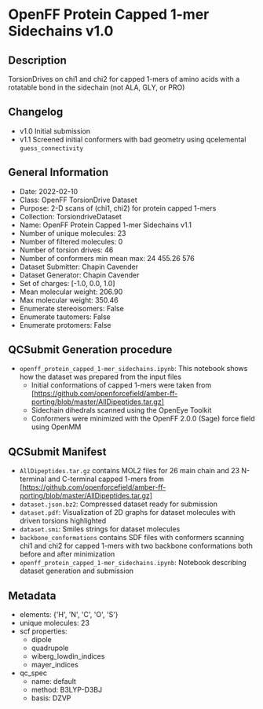 # OpenFF Protein Capped 1-mer Sidechains v1.0

## Description

TorsionDrives on chi1 and chi2 for capped 1-mers of amino acids with a rotatable bond in the sidechain (not ALA, GLY, or PRO)

## Changelog

- v1.0 Initial submission
- v1.1 Screened initial conformers with bad geometry using qcelemental `guess_connectivity`

## General Information

- Date: 2022-02-10
- Class: OpenFF TorsionDrive Dataset
- Purpose: 2-D scans of (chi1, chi2) for protein capped 1-mers
- Collection: TorsiondriveDataset
- Name: OpenFF Protein Capped 1-mer Sidechains v1.1
- Number of unique molecules: 23
- Number of filtered molecules: 0
- Number of torsion drives: 46
- Number of conformers min mean max: 24 455.26 576
- Dataset Submitter: Chapin Cavender
- Dataset Generator: Chapin Cavender
- Set of charges: [-1.0, 0.0, 1.0]
- Mean molecular weight: 206.90
- Max molecular weight: 350.46
- Enumerate stereoisomers: False
- Enumerate tautomers: False
- Enumerate protomers: False

## QCSubmit Generation procedure

- `openff_protein_capped_1-mer_sidechains.ipynb`: This notebook shows how the dataset was prepared from the input files
    - Initial conformations of capped 1-mers were taken from [https://github.com/openforcefield/amber-ff-porting/blob/master/AllDipeptides.tar.gz]
    - Sidechain dihedrals scanned using the OpenEye Toolkit
    - Conformers were minimized with the OpenFF 2.0.0 (Sage) force field using OpenMM

## QCSubmit Manifest

- `AllDipeptides.tar.gz` contains MOL2 files for 26 main chain and 23 N-terminal and C-terminal capped 1-mers from [https://github.com/openforcefield/amber-ff-porting/blob/master/AllDipeptides.tar.gz]
- `dataset.json.bz2`: Compressed dataset ready for submission
- `dataset.pdf`: Visualization of 2D graphs for dataset molecules with driven torsions highlighted
- `dataset.smi`: Smiles strings for dataset molecules
- `backbone_conformations` contains SDF files with conformers scanning chi1 and chi2 for capped 1-mers with two backbone conformations both before and after minimization
- `openff_protein_capped_1-mer_sidechains.ipynb`: Notebook describing dataset generation and submission

## Metadata

- elements: {'H', 'N', 'C', 'O', 'S'}
- unique molecules: 23
- scf properties:
    - dipole
    - quadrupole
    - wiberg_lowdin_indices
    - mayer_indices
- qc_spec
    - name: default
    - method: B3LYP-D3BJ
    - basis: DZVP

